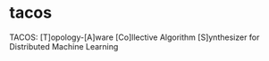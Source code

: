 # tacos
TACOS: [T]opology-[A]ware [Co]llective Algorithm [S]ynthesizer for Distributed Machine Learning
